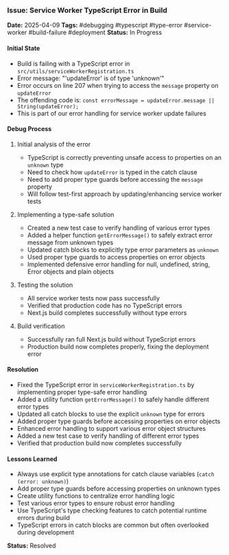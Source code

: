### Issue: Service Worker TypeScript Error in Build
**Date:** 2025-04-09
**Tags:** #debugging #typescript #type-error #service-worker #build-failure #deployment
**Status:** In Progress

#### Initial State
- Build is failing with a TypeScript error in `src/utils/serviceWorkerRegistration.ts`
- Error message: "'updateError' is of type 'unknown'"
- Error occurs on line 207 when trying to access the `message` property on `updateError`
- The offending code is: `const errorMessage = updateError.message || String(updateError);`
- This is part of our error handling for service worker update failures

#### Debug Process
1. Initial analysis of the error
   - TypeScript is correctly preventing unsafe access to properties on an `unknown` type
   - Need to check how `updateError` is typed in the catch clause
   - Need to add proper type guards before accessing the `message` property
   - Will follow test-first approach by updating/enhancing service worker tests

2. Implementing a type-safe solution
   - Created a new test case to verify handling of various error types
   - Added a helper function `getErrorMessage()` to safely extract error message from unknown types
   - Updated catch blocks to explicitly type error parameters as `unknown`
   - Used proper type guards to access properties on error objects
   - Implemented defensive error handling for null, undefined, string, Error objects and plain objects

3. Testing the solution
   - All service worker tests now pass successfully
   - Verified that production code has no TypeScript errors
   - Next.js build completes successfully without type errors

4. Build verification
   - Successfully ran full Next.js build without TypeScript errors
   - Production build now completes properly, fixing the deployment error

#### Resolution
- Fixed the TypeScript error in `serviceWorkerRegistration.ts` by implementing proper type-safe error handling
- Added a utility function `getErrorMessage()` to safely handle different error types
- Updated all catch blocks to use the explicit `unknown` type for errors
- Added proper type guards before accessing properties on error objects
- Enhanced error handling to support various error object structures
- Added a new test case to verify handling of different error types
- Verified that production build now completes successfully

#### Lessons Learned
- Always use explicit type annotations for catch clause variables (`catch (error: unknown)`)
- Add proper type guards before accessing properties on unknown types
- Create utility functions to centralize error handling logic
- Test various error types to ensure robust error handling
- Use TypeScript's type checking features to catch potential runtime errors during build
- TypeScript errors in catch blocks are common but often overlooked during development

**Status:** Resolved
